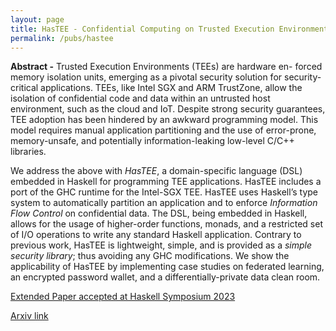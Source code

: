 ```yaml
---
layout: page
title: HasTEE - Confidential Computing on Trusted Execution Environments with Haskell
permalink: /pubs/hastee
---
```

**Abstract -** Trusted Execution Environments (TEEs) are hardware en-
forced memory isolation units, emerging as a pivotal security
solution for security-critical applications. TEEs, like Intel
SGX and ARM TrustZone, allow the isolation of confidential
code and data within an untrusted host environment, such as
the cloud and IoT. Despite strong security guarantees, TEE
adoption has been hindered by an awkward programming
model. This model requires manual application partitioning
and the use of error-prone, memory-unsafe, and potentially
information-leaking low-level C/C++ libraries.

We address the above with *HasTEE*, a domain-specific language (DSL) embedded in Haskell for programming TEE
applications. HasTEE includes a port of the GHC runtime
for the Intel-SGX TEE. HasTEE uses Haskell’s type system
to automatically partition an application and to enforce *Information Flow Control* on confidential data. The DSL, being
embedded in Haskell, allows for the usage of higher-order
functions, monads, and a restricted set of I/O operations to
write any standard Haskell application. Contrary to previous
work, HasTEE is lightweight, simple, and is provided as a
*simple security library*; thus avoiding any GHC modifications.
We show the applicability of HasTEE by implementing case
studies on federated learning, an encrypted password wallet,
and a differentially-private data clean room.

[Extended Paper accepted at Haskell Symposium 2023](https://abhiroop.github.io/pubs/HasTEE_SGX.pdf)

[Arxiv link](https://arxiv.org/abs/2307.13172)


